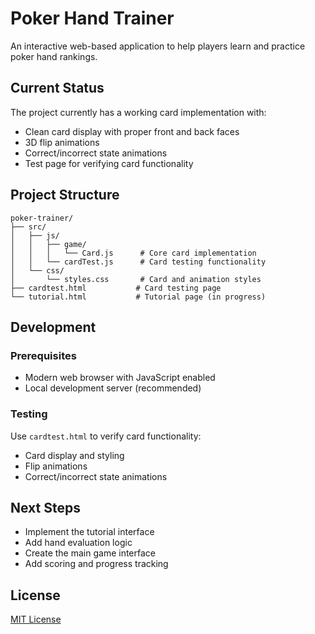 # Poker Hand Trainer

An interactive web-based application to help players learn and practice poker hand rankings.

## Current Status

The project currently has a working card implementation with:
- Clean card display with proper front and back faces
- 3D flip animations
- Correct/incorrect state animations
- Test page for verifying card functionality

## Project Structure

```
poker-trainer/
├── src/
│   ├── js/
│   │   ├── game/
│   │   │   └── Card.js      # Core card implementation
│   │   └── cardTest.js      # Card testing functionality
│   └── css/
│       └── styles.css       # Card and animation styles
├── cardtest.html           # Card testing page
└── tutorial.html           # Tutorial page (in progress)
```

## Development

### Prerequisites
- Modern web browser with JavaScript enabled
- Local development server (recommended)

### Testing
Use `cardtest.html` to verify card functionality:
- Card display and styling
- Flip animations
- Correct/incorrect state animations

## Next Steps
- Implement the tutorial interface
- Add hand evaluation logic
- Create the main game interface
- Add scoring and progress tracking

## License

[MIT License](LICENSE)
